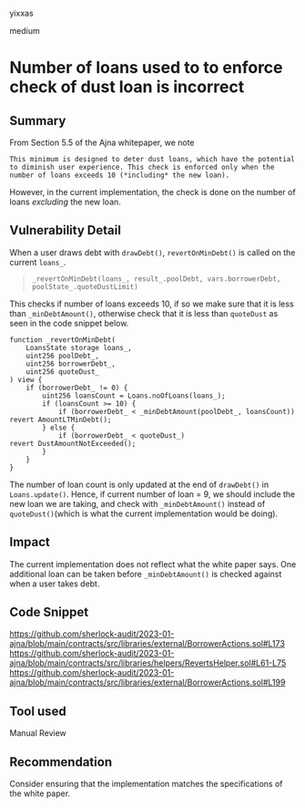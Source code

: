 yixxas

medium

# Number of loans used to to enforce check of dust loan is incorrect

## Summary
From Section 5.5 of the Ajna whitepaper, we note

```text
This minimum is designed to deter dust loans, which have the potential to diminish user experience. This check is enforced only when the number of loans exceeds 10 (*including* the new loan).
```

However, in the current implementation, the check is done on the number of loans *excluding* the new loan.

## Vulnerability Detail

When a user draws debt with `drawDebt()`, `revertOnMinDebt()` is called on the current `loans_`. 

> `_revertOnMinDebt(loans_, result_.poolDebt, vars.borrowerDebt, poolState_.quoteDustLimit)`

This checks if number of loans exceeds 10, if so we make sure that it is less than `_minDebtAmount()`, otherwise check that it is less than `quoteDust` as seen in the code snippet below.

```solidity
function _revertOnMinDebt(
	LoansState storage loans_,
	uint256 poolDebt_,
	uint256 borrowerDebt_,
	uint256 quoteDust_
) view {
	if (borrowerDebt_ != 0) {
		uint256 loansCount = Loans.noOfLoans(loans_);
		if (loansCount >= 10) {
			if (borrowerDebt_ < _minDebtAmount(poolDebt_, loansCount)) revert AmountLTMinDebt();
		} else {
			if (borrowerDebt_ < quoteDust_)                            revert DustAmountNotExceeded();
		}
	}
}
```

The number of loan count is only updated at the end of `drawDebt()` in `Loans.update()`. Hence, if current number of loan = 9, we should include the new loan we are taking, and check with `_minDebtAmount()` instead of `quoteDust()`(which is what the current implementation would be doing).

## Impact
The current implementation does not reflect what the white paper says. One additional loan can be taken before `_minDebtAmount()` is checked against when a user takes debt.

## Code Snippet
https://github.com/sherlock-audit/2023-01-ajna/blob/main/contracts/src/libraries/external/BorrowerActions.sol#L173
https://github.com/sherlock-audit/2023-01-ajna/blob/main/contracts/src/libraries/helpers/RevertsHelper.sol#L61-L75
https://github.com/sherlock-audit/2023-01-ajna/blob/main/contracts/src/libraries/external/BorrowerActions.sol#L199

## Tool used

Manual Review

## Recommendation
Consider ensuring that the implementation matches the specifications of the white paper.
